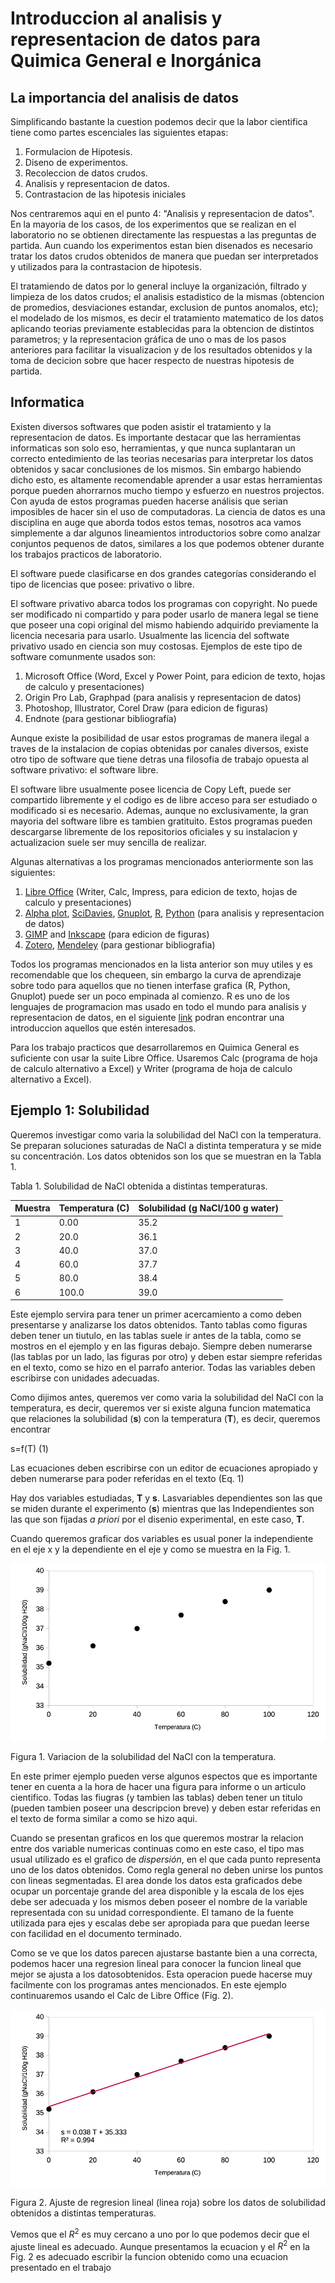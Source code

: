 # Introduccion al analisis y representacion de datos para Quimica General e Inorgánica

## La importancia del analisis de datos

Simplificando bastante la cuestion podemos decir que la labor cientifica tiene como partes escenciales las siguientes etapas:

1. Formulacion de Hipotesis.
2. Diseno de experimentos.
3. Recoleccion de datos crudos.
4. Analisis y representacion de datos.
5. Contrastacion de las hipotesis iniciales

Nos centraremos aqui en el punto 4: "Analisis y representacion de datos". En la mayoria de los casos, de los experimentos que se realizan en el laboratorio no se obtienen directamente las respuestas a las preguntas de partida. Aun cuando los experimentos estan bien disenados es necesario tratar los datos crudos obtenidos de manera que puedan ser interpretados y utilizados para la contrastacion de hipotesis.

El tratamiendo de datos por lo general incluye la organización, filtrado y limpieza de los datos crudos; el analisis estadistico de la mismas (obtencion de promedios, desviaciones estandar, exclusion de puntos anomalos, etc); el modelado de los mismos, es decir el tratamiento matematico de los datos aplicando teorias previamente establecidas para la obtencion de distintos parametros; y la representacion gráfica de uno o mas de los pasos anteriores para facilitar la visualizacion y de los resultados obtenidos y la toma de decicion sobre que hacer respecto de nuestras hipotesis de partida.

## Informatica

Existen diversos softwares que poden asistir el tratamiento y la representacion de datos. Es importante destacar que las herramientas informaticas son solo eso, herramientas, y que nunca suplantaran un correcto entedimiento de las teorias necesarias para interpretar los datos obtenidos y sacar conclusiones de los mismos. Sin embargo habiendo dicho esto, es altamente recomendable aprender a usar estas herramientas porque pueden ahorrarnos mucho tiempo y esfuerzo en nuestros projectos. Con ayuda de estos programas pueden hacerse análisis  que serian imposibles de hacer sin el uso de computadoras. La ciencia de datos es una disciplina en auge que aborda todos estos temas, nosotros aca vamos simplemente a dar algunos lineamientos introductorios sobre como analzar conjuntos pequenos de datos, similares a los que podemos obtener durante los trabajos practicos de laboratorio.

El software puede clasificarse en dos grandes categorías considerando el tipo de licencias que posee: privativo o libre.

El software privativo abarca todos los programas con copyright. No puede ser modificado ni compartido y para poder usarlo de manera legal se tiene que poseer una copi original del mismo habiendo adquirido previamente la licencia necesaria para usarlo. Usualmente las licencia del softwate privativo usado en ciencia son muy costosas. Ejemplos de este tipo de software comunmente usados son: 

1. Microsoft Office (Word, Excel y Power Point, para edicion de texto, hojas de calculo y presentaciones)
2. Origin Pro Lab, Graphpad (para analisis y representacion de datos)
3. Photoshop, Illustrator, Corel Draw (para edicion de figuras)
4. Endnote (para gestionar bibliografía)

Aunque existe la posibilidad de usar estos programas de manera ilegal a traves de la instalacion de copias obtenidas por canales diversos, existe otro tipo de software que tiene detras una filosofia de trabajo opuesta al software privativo: el software libre.

El software libre usualmente posee licencia de Copy Left, puede ser compartido libremente y el codigo es de libre acceso para ser estudiado o modificado si es necesario. Ademas, aunque no exclusivamente, la gran mayoria del software libre es tambien gratituito. Estos programas pueden descargarse libremente de los repositorios oficiales y su instalacion y actualizacion suele ser muy sencilla de realizar.

Algunas alternativas a los programas mencionados anteriormente son las siguientes:

1. [Libre Office](https://www.libreoffice.org/) (Writer, Calc, Impress, para edicion de texto, hojas de calculo y presentaciones)
2. [Alpha plot](https://alphaplot.sourceforge.io/), [SciDavies](https://scidavis.sourceforge.net/), [Gnuplot](http://www.gnuplot.info/), [R](https://www.r-project.org/), [Python](https://www.python.org/) (para analisis y representacion de datos)
3. [GIMP](https://www.gimp.org/) and [Inkscape](https://inkscape.org/) (para edicion de figuras)
4. [Zotero](https://www.zotero.org/), [Mendeley](https://www.mendeley.com/) (para gestionar bibliografia)

Todos los programas mencionados en la lista anterior son muy utiles y es recomendable que los chequeen, sin embargo la curva de aprendizaje sobre todo para aquellos que no tienen interfase grafica (R, Python, Gnuplot) puede ser un poco empinada al comienzo. R es uno de los lenguajes de programacion mas usado en todo el mundo para analisis y representacion de datos, en el siguiente [link](https://github.com/foni90mdq/introduccion-a-r.github.io) podran encontrar una introduccion aquellos que estén interesados.

Para los trabajo practicos que desarrollaremos en Quimica General es suficiente con usar la suite Libre Office. Usaremos Calc (programa de hoja de calculo alternativo a Excel) y Writer (programa de hoja de calculo alternativo a Excel).

## Ejemplo 1: Solubilidad

Queremos investigar como varia la solubilidad del NaCl con la temperatura. Se preparan soluciones saturadas de NaCl a distinta temperatura y se mide su concentración. Los datos obtenidos son los que se muestran en la Tabla 1. 

Tabla 1. Solubilidad de NaCl obtenida a distintas temperaturas.

| Muestra | Temperatura (C) | Solubilidad (g NaCl/100 g water) |
| ------- | --------------- | -------------------------------- |
| 1       | 0.00            | 35.2                             |
| 2       | 20.0            | 36.1                             |
| 3       | 40.0            | 37.0                             |
| 4       | 60.0            | 37.7                             |
| 5       | 80.0            | 38.4                             |
| 6       | 100.0           | 39.0                             |

Este ejemplo servira para tener un primer acercamiento a como deben presentarse y analizarse los datos obtenidos. Tanto tablas como figuras deben tener un tiutulo, en las tablas suele ir antes de la tabla, como se mostros en el ejemplo y en las figuras debajo. Siempre deben numerarse (las tablas por un lado, las figuras por otro) y deben estar siempre referidas en el texto, como se hizo en el parrafo anterior. Todas las variables deben escribirse con unidades adecuadas.

Como dijimos antes, queremos ver como varia la solubilidad del NaCl con la temperatura, es decir, queremos ver si existe alguna funcion matematica que relaciones la solubilidad (**s**) con la temperatura (**T**), es decir, queremos encontrar

s=f(T) 																														(1)

Las ecuaciones deben escribirse con un editor de ecuaciones apropiado y deben numerarse para poder referidas en el texto (Eq. 1)

Hay dos variables estudiadas, **T** y **s**. Lasvariables dependientes son las que se miden durante el experimento (**s**) mientras que las Independientes son las que son fijadas *a priori* por el disenio experimental, en este caso, **T**.

Cuando queremos graficar dos variables es usual poner la independiente en el eje x y la dependiente en el eje y como se muestra en la Fig. 1.

![solubilidad](fig/solubilidad.png)

Figura 1. Variacion de la solubilidad del NaCl con la temperatura.

En este primer ejemplo pueden verse algunos espectos que es importante tener en cuenta a la hora de hacer una figura para informe o un articulo cientifico. Todas las fiugras (y tambien las tablas) deben tener un titulo (pueden tambien poseer una descripcion breve) y deben estar referidas en el texto de forma similar a como se hizo aqui.

Cuando se presentan graficos en los que queremos mostrar la relacion entre dos variable numericas continuas como en este caso, el tipo mas usual utilizado es el grafico de *dispersión*, en el que cada punto representa uno de los datos obtenidos. Como regla general no deben unirse los puntos con lineas segmentadas. El area donde los datos esta graficados debe ocupar un porcentaje grande del area disponible y la escala de los ejes debe ser adecuada y los mismos deben poseer el nombre de la variable representada con su unidad correspondiente. El tamano de la fuente utilizada para ejes y escalas debe ser apropiada para que puedan leerse con facilidad en el documento terminado.

Como se ve que los datos parecen ajustarse bastante bien a una correcta, podemos hacer una regresion lineal para conocer la funcion lineal que mejor se ajusta a los datosobtenidos. Esta operacion puede hacerse muy facilmente con los programas antes mencionados. En este ejemplo continuaremos usando el Calc de Libre Office (Fig. 2).

![regresion](fig/regresion1.png)

Figura 2. Ajuste de regresion lineal (linea roja) sobre los datos de solubilidad obtenidos a distintas temperaturas.

Vemos que el $R^2$ es muy cercano a uno por lo que podemos decir que el ajuste lineal es adecuado. Aunque presentamos la ecuacion y el $R^2$ en la Fig. 2 es adecuado escribir la funcion obtenido como una ecuacion presentado en el trabajo 











